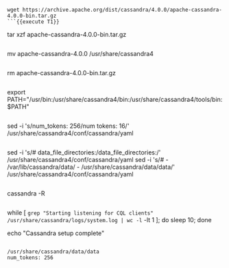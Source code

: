 ```
wget https://archive.apache.org/dist/cassandra/4.0.0/apache-cassandra-4.0.0-bin.tar.gz
```{{execute T1}}

```
tar xzf apache-cassandra-4.0.0-bin.tar.gz
```{{execute T1}}

```
mv apache-cassandra-4.0.0 /usr/share/cassandra4
```{{execute T1}}

```
rm apache-cassandra-4.0.0-bin.tar.gz
```{{execute T1}}

```
export PATH="/usr/bin:/usr/share/cassandra4/bin:/usr/share/cassandra4/tools/bin:$PATH"
```{{execute T1}}

```
sed -i 's/num_tokens: 256/num tokens: 16/' /usr/share/cassandra4/conf/cassandra/yaml
```{{execute T1}}

```
sed -i 's/# data_file_directories:/data_file_directories:/' /usr/share/cassandra4/conf/cassandra/yaml
sed -i 's/#     - \/var\/lib\/cassandra\/data/    - \/usr\/share\/cassandra\/data\/data/' /usr/share/cassandra4/conf/cassandra/yaml
```{{execute T1}}

```
cassandra -R
```{{execute T1}}

```
while [ `grep "Starting listening for CQL clients" /usr/share/cassandra/logs/system.log | wc -l` -lt 1 ]; do sleep 10; done

echo "Cassandra setup complete"
```{{execute T1}}

/usr/share/cassandra/data/data
num_tokens: 256
